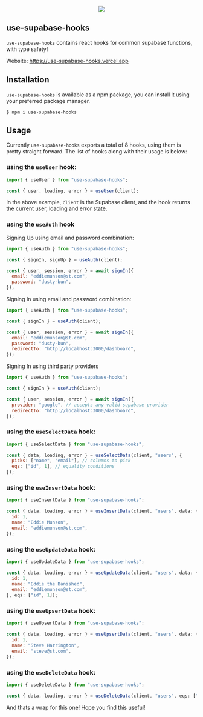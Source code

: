 <p align="center">
  <img src="https://user-images.githubusercontent.com/77309809/183580340-29c69e0a-bb03-4f35-afd5-41846b947976.svg" />
</p>

## use-supabase-hooks

`use-supabase-hooks` contains react hooks for common supabase functions, with type safety!

Website: https://use-supabase-hooks.vercel.app

## Installation

`use-supabase-hooks` is available as a npm package, you can install it using your preferred package manager.

```
$ npm i use-supabase-hooks
```

## Usage

Currently `use-supabase-hooks` exports a total of 8 hooks, using them is pretty straight forward. The list of hooks along with their usage is below:

### using the `useUser` hook:

```jsx
import { useUser } from "use-supabase-hooks";

const { user, loading, error } = useUser(client);
```

In the above example, `client` is the Supabase client, and the hook returns the current user, loading and error state.

### using the `useAuth` hook

Signing Up using email and password combination:

```jsx
import { useAuth } from "use-supabase-hooks";

const { signIn, signUp } = useAuth(client);

const { user, session, error } = await signIn({
  email: "eddiemunson@st.com",
  password: "dusty-bun",
});
```

Signing In using email and password combination:

```jsx
import { useAuth } from "use-supabase-hooks";

const { signIn } = useAuth(client);

const { user, session, error } = await signIn({
  email: "eddiemunson@st.com",
  password: "dusty-bun",
  redirectTo: "http://localhost:3000/dashboard",
});
```

Signing In using third party providers

```jsx
import { useAuth } from "use-supabase-hooks";

const { signIn } = useAuth(client);

const { user, session, error } = await signIn({
  provider: "google", // accepts any valid supabase provider
  redirectTo: "http://localhost:3000/dashboard",
});
```

### using the `useSelectData` hook:

```jsx
import { useSelectData } from "use-supabase-hooks";

const { data, loading, error } = useSelectData(client, "users", {
  picks: ["name", "email"], // columns to pick
  eqs: ["id", 1], // equality conditions
});
```

### using the `useInsertData` hook:

```jsx
import { useInsertData } from "use-supabase-hooks";

const { data, loading, error } = useInsertData(client, "users", data: {
  id: 1,
  name: "Eddie Munson",
  email: "eddiemunson@st.com",
});
```

### using the `useUpdateData` hook:

```jsx
import { useUpdateData } from "use-supabase-hooks";

const { data, loading, error } = useUpdateData(client, "users", data: {
  id: 1,
  name: "Eddie the Banished",
  email: "eddiemunson@st.com",
}, eqs: ["id", 1]);
```

### using the `useUpsertData` hook:

```jsx
import { useUpsertData } from "use-supabase-hooks";

const { data, loading, error } = useUpsertData(client, "users", data: {
  id: 1,
  name: "Steve Harrington",
  email: "steve@st.com",
});
```

### using the `useDeleteData` hook:

```jsx
import { useDeleteData } from "use-supabase-hooks";

const { data, loading, error } = useDeleteData(client, "users", eqs: ["id", 1]);
```

And thats a wrap for this one! Hope you find this useful!

